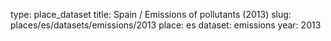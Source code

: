 type: place_dataset
title: Spain / Emissions of pollutants (2013)
slug: places/es/datasets/emissions/2013
place: es
dataset: emissions
year: 2013
